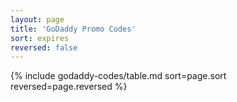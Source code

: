 ```yaml
---
layout: page
title: 'GoDaddy Promo Codes'
sort: expires
reversed: false
---
```

{% include godaddy-codes/table.md sort=page.sort reversed=page.reversed %}
